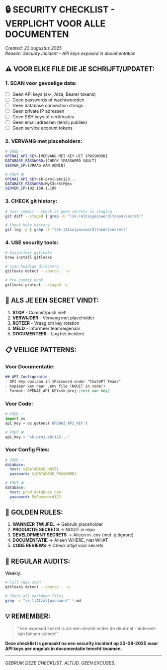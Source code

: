 # 🔒 SECURITY CHECKLIST - VERPLICHT VOOR ALLE DOCUMENTEN

*Created: 23 augustus 2025*  
*Reason: Security incident - API keys exposed in documentation*

## ⚠️ VOOR ELKE FILE DIE JE SCHRIJFT/UPDATET:

### 1. SCAN voor gevoelige data:
- [ ] Geen API keys (sk-, AIza, Bearer tokens)
- [ ] Geen passwords of wachtwoorden
- [ ] Geen database connection strings
- [ ] Geen private IP adressen
- [ ] Geen SSH keys of certificates
- [ ] Geen email adressen (tenzij publiek)
- [ ] Geen service account tokens

### 2. VERVANG met placeholders:
```bash
# GOED ✅
OPENAI_API_KEY=[VERVANG MET KEY UIT 1PASSWORD]
DATABASE_PASSWORD=[CHECK 1PASSWORD VAULT]
SERVER_IP=[VRAAG AAN ADMIN]

# FOUT ❌
OPENAI_API_KEY=sk-proj-abc123...
DATABASE_PASSWORD=MyS3cr3tP@ss
SERVER_IP=192.168.1.100
```

### 3. CHECK git history:
```bash
# Voor commit - check of geen secrets in staging
git diff --staged | grep -E "(sk-|AIza|password|token|secret)"

# Check hele history
git log -p | grep -E "(sk-|AIza|password|token|secret)"
```

### 4. USE security tools:
```bash
# Installeer gitleaks
brew install gitleaks

# Scan huidige directory
gitleaks detect --source . -v

# Pre-commit hook
gitleaks protect --staged -v
```

## 🚨 ALS JE EEN SECRET VINDT:

1. **STOP** - Commit/push niet!
2. **VERWIJDER** - Vervang met placeholder
3. **ROTEER** - Vraag om key rotation
4. **MELD** - Informeer team/eigenaar
5. **DOCUMENTEER** - Log het incident

## 📋 VEILIGE PATTERNS:

### Voor Documentatie:
```markdown
## API Configuratie
- API Key opslaan in 1Password onder "ChatGPT Teams"
- Kopieer key naar .env file (NOOIT in code!)
- Format: OPENAI_API_KEY=sk-proj-[rest van key]
```

### Voor Code:
```python
# GOED ✅
import os
api_key = os.getenv('OPENAI_API_KEY')

# FOUT ❌
api_key = "sk-proj-abc123..."
```

### Voor Config Files:
```yaml
# GOED ✅
database:
  host: ${DATABASE_HOST}
  password: ${DATABASE_PASSWORD}

# FOUT ❌  
database:
  host: prod.database.com
  password: MyPassword123
```

## 🎯 GOLDEN RULES:

1. **WANNEER TWIJFEL** → Gebruik placeholder
2. **PRODUCTIE SECRETS** → NOOIT in repo
3. **DEVELOPMENT SECRETS** → Alleen in .env (met .gitignore)
4. **DOCUMENTATIE** → Alleen WHERE, niet WHAT
5. **CODE REVIEWS** → Check altijd voor secrets

## 🔄 REGULAR AUDITS:

Weekly:
```bash
# Full repo scan
gitleaks detect --source . -v

# Check all markdown files
grep -r "sk-\|AIza\|password" *.md
```

## 💡 REMEMBER:

> "Een exposed secret is als een sleutel onder de deurmat - 
> iedereen kan binnen komen!"

**Deze checklist is gemaakt na een security incident op 23-08-2025**
**waar API keys per ongeluk in documentatie terecht kwamen.**

---

*GEBRUIK DEZE CHECKLIST. ALTIJD. GEEN EXCUSES.*